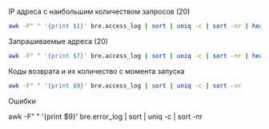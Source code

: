 IP адреса с наибольшим количеством запросов (20)

```bash
awk -F" " '{print $1}' bre.access_log | sort | uniq -c | sort -nr | head -20
```

Запрашиваемые адреса (20)

```bash
awk -F" " '{print $7}' bre.access_log | sort | uniq -c | sort -nr | head -20
```

Коды возврата и их количество с момента запуска

```bash
awk -F" " '{print $9}' bre.access_log | sort | uniq -c | sort -nr
```

Ошибки

awk -F" " '{print $9}' bre.error_log | sort | uniq -c | sort -nr
